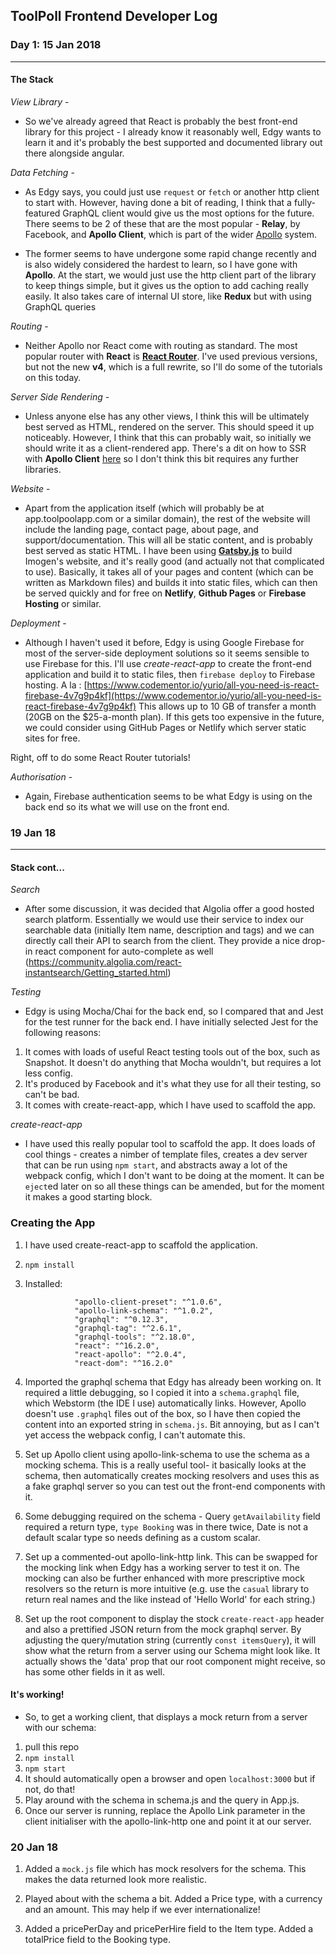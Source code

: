 ## ToolPoll Frontend Developer Log

### Day 1: 15 Jan 2018
___
#### The Stack

*View Library* -
   * So we've already agreed that React is probably the best front-end library for this project - I already know it reasonably well, Edgy wants to learn it and it's probably the best supported and documented library out there alongside angular.

*Data Fetching* -

   * As Edgy says, you could just use `request` or `fetch` or another http client to start with.  However, having done a bit of reading, I think that a fully-featured GraphQL client would give us the most options for the future.  There seems to be 2 of these that are the most popular - **Relay**, by Facebook, and **Apollo Client**, which is part of the wider [Apollo](www.apollographql.com) system.

   * The former seems to have undergone some rapid change recently and is also widely considered the hardest to learn, so I have gone with **Apollo**.  At the start, we would just use the http client part of the library to keep things simple, but it gives us the option to add caching really easily.  It also takes care of internal UI store, like **Redux** but with using GraphQL queries

*Routing* -

   * Neither Apollo nor React come with routing as standard.  The most popular router with **React** is [**React Router**](https://reacttraining.com/react-router/).  I've used previous versions, but not the new **v4**, which is a full rewrite, so I'll do some of the tutorials on this today.

*Server Side Rendering* -

  * Unless anyone else has any other views, I think this will be ultimately best served as HTML, rendered on the server.  This should speed it up noticeably.  However, I think that this can probably wait, so initially we should write it as a client-rendered app.  There's a dit on how to SSR with **Apollo Client** [here](https://github.com/apollographql/apollo-client/blob/master/docs/source/recipes/server-side-rendering.md) so I don't think this bit requires any further libraries.

*Website* -

  * Apart from the application itself (which will probably be at app.toolpoolapp.com or a similar domain), the rest of the website will include the landing page, contact page, about page, and support/documentation.  This will all be static content, and is probably best served as static HTML.  I have been using [**Gatsby.js**](https://www.gatsbyjs.org/) to build Imogen's website, and it's really good (and actually not that complicated to use).  Basically, it takes all of your pages and content (which can be written as Markdown files) and builds it into static files, which can then be served quickly and for free on **Netlify**, **Github Pages** or **Firebase Hosting** or similar.

*Deployment* -

   * Although I haven't used it before, Edgy is using Google Firebase for most of the server-side deployment solutions so it seems sensible to use Firebase for this.  I'll use *create-react-app* to create the front-end application and build it to static files, then `firebase deploy` to Firebase hosting. A la : [https://www.codementor.io/yurio/all-you-need-is-react-firebase-4v7g9p4kf](https://www.codementor.io/yurio/all-you-need-is-react-firebase-4v7g9p4kf) This allows up to 10 GB of transfer a month (20GB on the $25-a-month plan).  If this gets too expensive in the future, we could consider using GitHub Pages or Netlify which server static sites for free.



Right, off to do some React Router tutorials!

*Authorisation* -

   * Again, Firebase authentication seems to be what Edgy is using on the back end so its what we will use on the front end.


### 19 Jan 18

---

#### Stack cont...

*Search*

   * After some discussion, it was decided that Algolia offer a good hosted search platform.  Essentially we would use their service to index our searchable data (initially Item name, description and tags) and we can directly call their API to search from the client.  They provide a nice drop-in react component for auto-complete as well (https://community.algolia.com/react-instantsearch/Getting_started.html)

*Testing*

   * Edgy is using Mocha/Chai for the back end, so I compared that and Jest for the test runner for the back end.  I have initially selected Jest for the following reasons:
   1.   It comes with loads of useful React testing tools out of the box, such as Snapshot.  It doesn't do anything that Mocha wouldn't, but requires a lot less config.
   2.   It's produced by Facebook and it's what they use for all their testing, so can't be bad.
   3.   It comes with create-react-app, which I have used to scaffold the app.

*create-react-app*

   * I have used this really popular tool to scaffold the app.  It does loads of cool things - creates a nimber of template files, creates a dev server that can be run using `npm start`, and abstracts away a lot of the webpack config, which I don't want to be doing at the moment.  It can be `eject`ed later on so all these things can be amended, but for the moment it makes a good starting block.

### Creating the App

1.  I have used create-react-app to scaffold the application.
2.  `npm install`
3. Installed:

                  "apollo-client-preset": "^1.0.6",
                  "apollo-link-schema": "^1.0.2",
                  "graphql": "^0.12.3",
                  "graphql-tag": "^2.6.1",
                  "graphql-tools": "^2.18.0",
                  "react": "^16.2.0",
                  "react-apollo": "^2.0.4",
                  "react-dom": "^16.2.0"

4. Imported the graphql schema that Edgy has already been working on.  It required a little debugging, so I copied it into a `schema.graphql` file, which Webstorm (the IDE I use) automatically links.  However, Apollo doesn't use `.graphql` files out of the box, so I have then copied the content into an exported string in `schema.js`.  Bit annoying, but as I can't yet access the webpack config, I can't automate this.

5.  Set up Apollo client using apollo-link-schema to use the schema as a mocking schema.  This is a really useful tool- it basically looks at the schema, then automatically creates mocking resolvers and uses this as a fake graphql server so you can test out the front-end components with it.

6.  Some debugging required on the schema - Query `getAvailability` field required a return type, `type Booking` was in there twice, Date is not a default scalar type so needs defining as a custom scalar.

7.  Set up a commented-out apollo-link-http link.  This can be swapped for the mocking link when Edgy has a working server to test it on.  The mocking can also be further enhanced with more prescriptive mock resolvers so the return is more intuitive (e.g. use the `casual` library to return real names and the like instead of 'Hello World' for each string.)

8.  Set up the root component to display the stock `create-react-app` header and also a prettified JSON return from the mock graphql server.  By adjusting the query/mutation string (currently `const itemsQuery`), it will show what the return from a server using our Schema might look like.  It actually shows the 'data' prop that our root component might receive, so has some other fields in it as well.

#### It's working!

   * So, to get a working client, that displays a mock return from a server with our schema:
   1.   pull this repo
   2.   `npm install`
   3.   `npm start`
   4.   It should automatically open a browser and open `localhost:3000` but if not, do that!
   5.   Play around with the schema in schema.js and the query in App.js.
   6.   Once our server is running, replace the Apollo Link parameter in the client initialiser with the apollo-link-http one and point it at our server.

### 20 Jan 18

1.  Added a `mock.js` file which has mock resolvers for the schema.  This makes the data returned look more realistic.

2.  Played about with the schema a bit.  Added a Price type, with a currency and an amount.  This may help if we ever internationalize!

3.  Added a pricePerDay and pricePerHire field to the Item type.  Added a totalPrice field to the Booking type.







